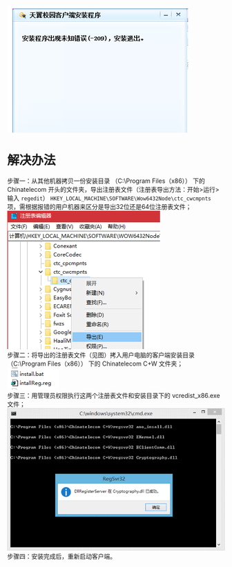 <!-- TITLE: 故障 -209 安装程序出现未知错误 -->
<!-- SUBTITLE: 本错误属于天翼校园客户端错误 -->


![unkown error](/uploads/-209-unknown-error.png)  

# 解决办法

步骤一：从其他机器拷贝一份安装目录 （C:\Program Files（x86）） 下的 Chinatelecom 开头的文件夹，导出注册表文件（注册表导出方法：开始>运行>输入 `regedit`） `HKEY_LOCAL_MACHINE\SOFTWARE\Wow6432Node\ctc_cwcmpnts` 项，需根据报错的用户机器来区分是导出32位还是64位注册表文件；
![unkown error step1](/uploads/-209-step1.png)  
步骤二：将导出的注册表文件（见图）拷入用户电脑的客户端安装目录 （C:\Program Files（x86）） 下的 Chinatelecom C+W 文件夹；  
![unkown error step2](/uploads/-209-step2.png)  
步骤三：用管理员权限执行这两个注册表文件和安装目录下的 vcredist_x86.exe 文件；  
![unkown error step3](/uploads/-209-step3.png)  
步骤四：安装完成后，重新启动客户端。  